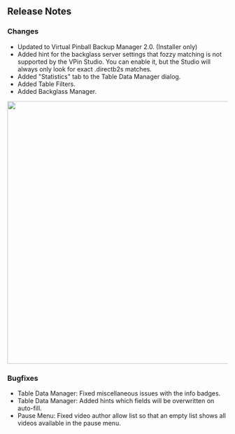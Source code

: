 ## Release Notes

### Changes

- Updated to Virtual Pinball Backup Manager 2.0. (Installer only)
- Added hint for the backglass server settings that fozzy matching is not supported by the VPin Studio. You can enable it, but the Studio will always only look for exact .directb2s matches.
- Added "Statistics" tab to the Table Data Manager dialog.
- Added Table Filters.
- Added Backglass Manager.

<img src="https://raw.githubusercontent.com/syd711/vpin-studio/main/documentation/cards/transparent-cards.png" width="600" />

### Bugfixes

- Table Data Manager: Fixed miscellaneous issues with the info badges.
- Table Data Manager: Added hints which fields will be overwritten on auto-fill.
- Pause Menu: Fixed video author allow list so that an empty list shows all videos available in the pause menu. 
